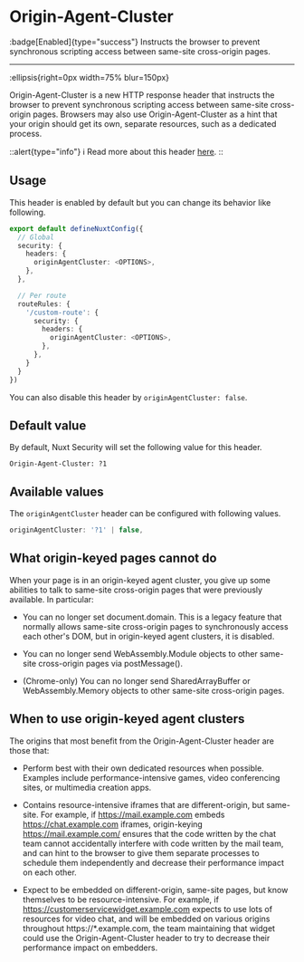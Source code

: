 # Origin-Agent-Cluster

:badge[Enabled]{type="success"} Instructs the browser to prevent synchronous scripting access between same-site cross-origin pages.

---

:ellipsis{right=0px width=75% blur=150px}

Origin-Agent-Cluster is a new HTTP response header that instructs the browser to prevent synchronous scripting access between same-site cross-origin pages. Browsers may also use Origin-Agent-Cluster as a hint that your origin should get its own, separate resources, such as a dedicated process.

::alert{type="info"}
ℹ Read more about this header [here](https://web.dev/origin-agent-cluster).
::

## Usage

This header is enabled by default but you can change its behavior like following.

```ts
export default defineNuxtConfig({
  // Global
  security: {
    headers: {
      originAgentCluster: <OPTIONS>,
    },
  },

  // Per route
  routeRules: {
    '/custom-route': {
      security: {
        headers: {
          originAgentCluster: <OPTIONS>,
        },
      },
    }
  }
})
```

You can also disable this header by `originAgentCluster: false`.

## Default value

By default, Nuxt Security will set the following value for this header.

```http
Origin-Agent-Cluster: ?1
```

## Available values

The `originAgentCluster` header can be configured with following values.

```ts
originAgentCluster: '?1' | false,
```

## What origin-keyed pages cannot do

When your page is in an origin-keyed agent cluster, you give up some abilities to talk to same-site cross-origin pages that were previously available. In particular:

* You can no longer set document.domain. This is a legacy feature that normally allows same-site cross-origin pages to synchronously access each other's DOM, but in origin-keyed agent clusters, it is disabled.

* You can no longer send WebAssembly.Module objects to other same-site cross-origin pages via postMessage().

* (Chrome-only) You can no longer send SharedArrayBuffer or WebAssembly.Memory objects to other same-site cross-origin pages.

## When to use origin-keyed agent clusters

The origins that most benefit from the Origin-Agent-Cluster header are those that:

* Perform best with their own dedicated resources when possible. Examples include performance-intensive games, video conferencing sites, or multimedia creation apps.

* Contains resource-intensive iframes that are different-origin, but same-site. For example, if https://mail.example.com embeds https://chat.example.com iframes, origin-keying https://mail.example.com/ ensures that the code written by the chat team cannot accidentally interfere with code written by the mail team, and can hint to the browser to give them separate processes to schedule them independently and decrease their performance impact on each other.

* Expect to be embedded on different-origin, same-site pages, but know themselves to be resource-intensive. For example, if https://customerservicewidget.example.com expects to use lots of resources for video chat, and will be embedded on various origins throughout https://*.example.com, the team maintaining that widget could use the Origin-Agent-Cluster header to try to decrease their performance impact on embedders.
